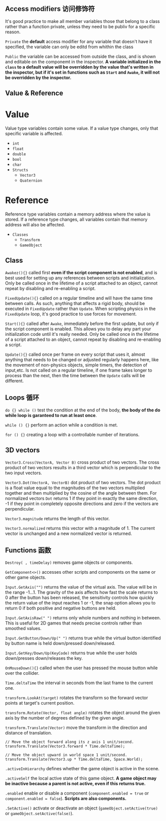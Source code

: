 ## Access modifiers 访问修饰符
It's good practice to make all member variables those that belong to a class rather than a function private, unless they need to be publiv for a specific reason.

`Private` the **default** access modifier for any variable that doesn't have it specified, the variable can only be editd from whithin the class

`Public` the variable can be accessed from outside the class, and is shown and editable on the componemt in the inspector. **A variable initialized in the `class` to a default value will be overridden by the value that's written in the inspector, but if it's set in functions such as `Start` and `Awake`, it will not be overridden by the inspector.**

## Value & Reference

# Value

Value type variables contain some value. If a value type changes, only that specific variable is affected.

- `int`
- `float`
- `double`
- `bool`
- `char`
- `Structs`
  - `Vector3`
  - `Quaternion`

# Reference

Reference type variables contain a memory address where the value is stored. If a reference type changes, all variables contain that memory address will also be affected.

- `Classes`
  - `Transform`
  - `GameObject`

## Class

`Awakez(){}` called first **even if the script component is not enabled**, and is best used for setting up any references between scripts and initialization. Only be called once in the lifetime of a script attached to an object, cannot repeat by disabling and re-enabling a script.

`FixedUpdate(){}` called on a regular timeline and will have the same time between calls. As such, anything that affects a rigid body, should be executed in `FixedUpdate` rather than `Update`. When scripting physics in the `FixedUpdate` loop, it's good practice to use forces for movement.

`Start(){}` called after `Awake`, immediately before the first update, but only if the script component is enabled. This allows you to delay any part your initialization code until it's really needed. Only be called once in the lifetime of a script attached to an object, cannot repeat by disabling and re-enabling a script.

`Update(){}` called once per frame on every script that uses it, almost anything that needs to be changed or adjusted regularly happens here, like the movement of non-physics objects, simple timers, the detection of input,etc. Is not called on a regular timeline, if one frame takes longer to process than the next, then the time between the `Update` calls will be different.

## Loops 循环

`do {} while ()` test the condition at the end of the body, **the body of the do while loop is garanteed to run at least once**.

`while () {}` perform an action while a condition is met.

`for () {}` creating a loop with a controllable number of iterations.

## 3D vectors

`Vector3.Cross(VectorA, Vector B)` cross product of two vectors. The cross product of two vectors results in a third vector which is perpendicular to the two input vectors.

`Vector3.Dot(VectorA, VectorB)` dot product of two vectors. The dot product is a float value equal to the magnitudes of the two vectors multiplied together and then multiplied by the cosine of the angle between them. For normalized vectors `Dot` returns 1 if they point in exactly the same direction, -1 if they point in completely opposite directions and zero if the vectors are perpendicular.

`Vector3.magnitude` returns the length of this vector.

`Vector3.normalized` returns this vector with a magnitude of 1. The current vector is unchanged and a new normalized vector is returned.

## Functions 函数

`Destroy( , timeDelay)` removes game objects or components.

`GetComponent<>()` accesses other scripts and components on the same or other game objects.

`Input.GetAxis("")` returns the value of the virtual axis. The value will be in the range -1...1. The gravity of the axis affects how fast the scale returns to 0 after the button has been released, the sensitivity controls how quickly the return value of the input reaches 1 or -1, the snap option allows you to return 0 if both positive and negative buttons are held.

`Input.GetAxisRaw(" ")` returns only whole numbers and nothing in between. This is useful for 2D games that needs precise controls rather than smoothed values.

`Input.GetButton/Down/Up(" ")` returns true while the virtual button identified by button name is held down/pressed down/released.

`Input.GetKey/Down/Up(KeyCode)` returns true while the user holds down/presses down/releases the key.

`OnMouseDown(){}` called when the user has pressed the mouse button while over the collider.

`Time.deltaTime` the interval in seconds from the last frame to the current one.

`transform.LookAt(target)` rotates the transform so the forward vector points at target's current position.

`transform.Rotate(Vector, float angle)` rotates the object around the given axis by the number of degrees defined by the given angle.

`transform.Translate(Vector)` move the transform in the direction and distance of translation.
```
// Move the object forward along its z axis 1 unit/second.
transform.Translate(Vector3.forward * Time.deltaTime);

// Move the object upward in world space 1 unit/second.
transform.Translate(Vector3.up * Time.deltaTime, Space.World);
```

`.activeInHierarchy` defines whether the game object is active in the scene.

`.activeSelf` the local active state of this game object. **A game object may be inactive because a parent is not active, even if this returns true.**

`.enabled` enable or disable a component (`component.enabled = true` or `component.enabled = false`). **Scripts are also components.**

`.SetActive()` activate or deactivate an object (`gameObject.setActive(true)` or `gameObject.setActive(false)`).
